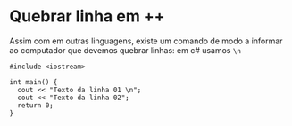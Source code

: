 # Quebrar linha em ++

Assim com em outras linguagens, existe um comando de modo a informar ao computador que devemos quebrar linhas:  em c# usamos ```\n```

```
#include <iostream>

int main() {
  cout << "Texto da linha 01 \n";
  cout << "Texto da linha 02";
  return 0;
}

```
